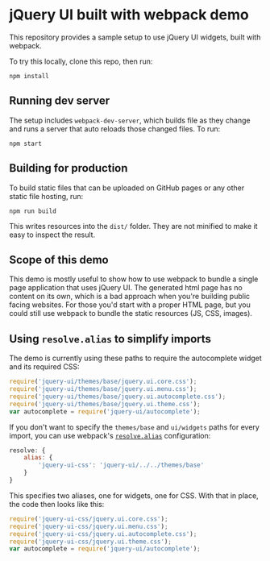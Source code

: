 # jQuery UI built with webpack demo

This repository provides a sample setup to use jQuery UI widgets, built
with webpack.

To try this locally, clone this repo, then run:

	npm install

## Running dev server

The setup includes `webpack-dev-server`, which builds file as they change and runs a server that auto reloads those changed files. To run:

	npm start

## Building for production

To build static files that can be uploaded on GitHub pages or any other static file hosting, run:

	npm run build

This writes resources into the `dist/` folder. They are not minified to make it easy to inspect the result.

## Scope of this demo

This demo is mostly useful to show how to use webpack to bundle a single page application that uses jQuery UI. The generated html page has no content on its own, which is a bad approach when you're building public facing websites. For those you'd start with a proper HTML page, but you could still use webpack to bundle the static resources (JS, CSS, images).

## Using `resolve.alias` to simplify imports

The demo is currently using these paths to require the autocomplete widget and its required CSS:

```js
require('jquery-ui/themes/base/jquery.ui.core.css');
require('jquery-ui/themes/base/jquery.ui.menu.css');
require('jquery-ui/themes/base/jquery.ui.autocomplete.css');
require('jquery-ui/themes/base/jquery.ui.theme.css');
var autocomplete = require('jquery-ui/autocomplete');
```

If you don't want to specify the `themes/base` and `ui/widgets` paths for every import, you can use webpack's [`resolve.alias`](https://webpack.github.io/docs/configuration.html#resolve-alias) configuration:

```js
resolve: {
	alias: {
		'jquery-ui-css': 'jquery-ui/../../themes/base'
	}
}
```
This specifies two aliases, one for widgets, one for CSS. With that in place, the code then looks like this:
```js
require('jquery-ui-css/jquery.ui.core.css');
require('jquery-ui-css/jquery.ui.menu.css');
require('jquery-ui-css/jquery.ui.autocomplete.css');
require('jquery-ui-css/jquery.ui.theme.css');
var autocomplete = require('jquery-ui/autocomplete');
```
